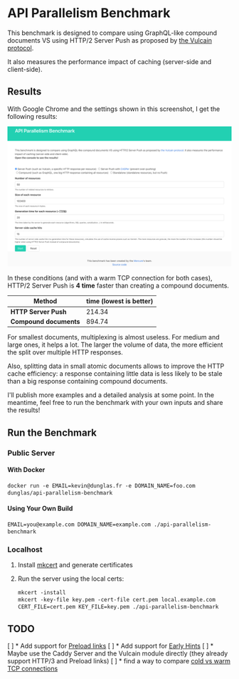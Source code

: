 # API Parallelism Benchmark

This benchmark is designed to compare using GraphQL-like compound documents VS using HTTP/2 Server Push as proposed by [the Vulcain protocol](https://vulcain.rocks).

It also measures the performance impact of caching (server-side and client-side).

## Results

With Google Chrome and the settings shown in this screenshot, I get the following results:

![screenshot](screenshot.png)

In these conditions (and with a warm TCP connection for both cases), HTTP/2 Server Push is **4 time** faster than creating a compound documents.

Method                 | time (lowest is better)
-----------------------|------------------------
**HTTP Server Push**   | 214.34
**Compound documents** | 894.74

For smallest documents, multiplexing is almost useless. For medium and large ones, it helps a lot. The larger the volume of data, the more efficient the split over multiple HTTP responses.

Also, splitting data in small atomic documents allows to improve the HTTP cache efficiency: a response containing little data is less likely to be stale than a big response containing compound documents.

I'll publish more examples and a detailed analysis at some point. In the meantime, feel free to run the benchmark with your own inputs and share the results!

## Run the Benchmark

### Public Server

#### With Docker

    docker run -e EMAIL=kevin@dunglas.fr -e DOMAIN_NAME=foo.com dunglas/api-parallelism-benchmark

#### Using Your Own Build

    EMAIL=you@example.com DOMAIN_NAME=example.com ./api-parallelism-benchmark

### Localhost

1. Install [mkcert](https://github.com/FiloSottile/mkcert) and generate certificates
2. Run the server using the local certs:

       mkcert -install
       mkcert -key-file key.pem -cert-file cert.pem local.example.com
       CERT_FILE=cert.pem KEY_FILE=key.pem ./api-parallelism-benchmark

## TODO

[ ] * Add support for [Preload links](https://www.w3.org/TR/preload/)
[ ] * Add support for [Early Hints](https://tools.ietf.org/html/rfc8297)
[ ] * Maybe use the Caddy Server and the Vulcain module directly (they already support HTTP/3 and Preload links)
[ ] * find a way to compare [cold vs warm TCP connections](https://blog.donatas.net/blog/2015/08/08/slow-start-after-idle/)
